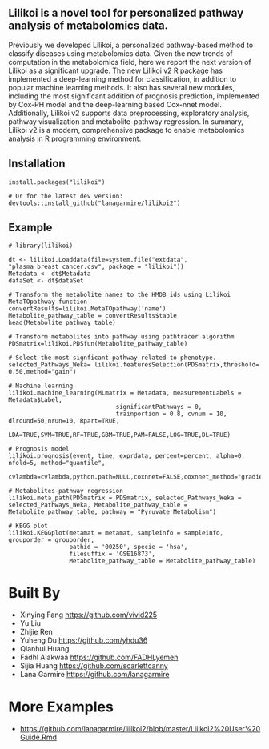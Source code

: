 ## Lilikoi is a novel tool for personalized pathway analysis of metabolomics data.

Previously we developed Lilikoi, a personalized pathway-based method to classify diseases using metabolomics data. Given the new trends of computation in the metabolomics field, here we report the next version of Lilikoi as a significant upgrade. The new Lilikoi v2 R package has implemented a deep-learning method for classification, in addition to popular machine learning methods. It also has several new modules, including the most significant addition of prognosis prediction, implemented by Cox-PH model and the deep-learning based Cox-nnet model. Additionally, Lilikoi v2 supports data preprocessing, exploratory analysis, pathway visualization and metabolite-pathway regression. In summary, Lilikoi v2 is a modern, comprehensive package to enable metabolomics analysis in R programming environment.

## Installation

```
install.packages("lilikoi")

# Or for the latest dev version:
devtools::install_github("lanagarmire/lilikoi2")
```

## Example

```
# library(lilikoi)

dt <- lilikoi.Loaddata(file=system.file("extdata", "plasma_breast_cancer.csv", package = "lilikoi"))
Metadata <- dt$Metadata
dataSet <- dt$dataSet

# Transform the metabolite names to the HMDB ids using Lilikoi MetaTOpathway function
convertResults=lilikoi.MetaTOpathway('name')
Metabolite_pathway_table = convertResults$table
head(Metabolite_pathway_table)

# Transform metabolites into pathway using pathtracer algorithm
PDSmatrix=lilikoi.PDSfun(Metabolite_pathway_table)

# Select the most signficant pathway related to phenotype.
selected_Pathways_Weka= lilikoi.featuresSelection(PDSmatrix,threshold= 0.50,method="gain")

# Machine learning
lilikoi.machine_learning(MLmatrix = Metadata, measurementLabels = Metadata$Label,
                              significantPathways = 0,
                              trainportion = 0.8, cvnum = 10, dlround=50,nrun=10, Rpart=TRUE,
                              LDA=TRUE,SVM=TRUE,RF=TRUE,GBM=TRUE,PAM=FALSE,LOG=TRUE,DL=TRUE)
                              
# Prognosis model
lilikoi.prognosis(event, time, exprdata, percent=percent, alpha=0, nfold=5, method="quantile",
          cvlambda=cvlambda,python.path=NULL,coxnnet=FALSE,coxnnet_method="gradient")
          
# Metabolites-pathway regression
lilikoi.meta_path(PDSmatrix = PDSmatrix, selected_Pathways_Weka = selected_Pathways_Weka, Metabolite_pathway_table = Metabolite_pathway_table, pathway = "Pyruvate Metabolism")

# KEGG plot
lilikoi.KEGGplot(metamat = metamat, sampleinfo = sampleinfo, grouporder = grouporder,
                 pathid = '00250', specie = 'hsa',
                 filesuffix = 'GSE16873', 
                 Metabolite_pathway_table = Metabolite_pathway_table)
```



# Built By

*   Xinying Fang https://github.com/vivid225
*   Yu Liu 
*   Zhijie Ren 
*   Yuheng Du https://github.com/yhdu36
*   Qianhui Huang
*   Fadhl Alakwaa https://github.com/FADHLyemen
*   Sijia Huang https://github.com/scarlettcanny
*   Lana Garmire https://github.com/lanagarmire

# More Examples

*   https://github.com/lanagarmire/lilikoi2/blob/master/Lilikoi2%20User%20Guide.Rmd
